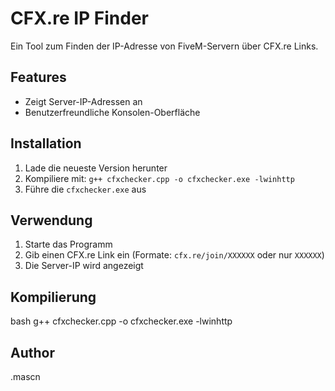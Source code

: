 # CFX.re IP Finder

Ein Tool zum Finden der IP-Adresse von FiveM-Servern über CFX.re Links.

## Features
- Zeigt Server-IP-Adressen an
- Benutzerfreundliche Konsolen-Oberfläche

## Installation
1. Lade die neueste Version herunter
2. Kompiliere mit: `g++ cfxchecker.cpp -o cfxchecker.exe -lwinhttp`
3. Führe die `cfxchecker.exe` aus

## Verwendung
1. Starte das Programm
2. Gib einen CFX.re Link ein (Formate: `cfx.re/join/XXXXXX` oder nur `XXXXXX`)
3. Die Server-IP wird angezeigt

## Kompilierung
bash
g++ cfxchecker.cpp -o cfxchecker.exe -lwinhttp

## Author
.mascn
